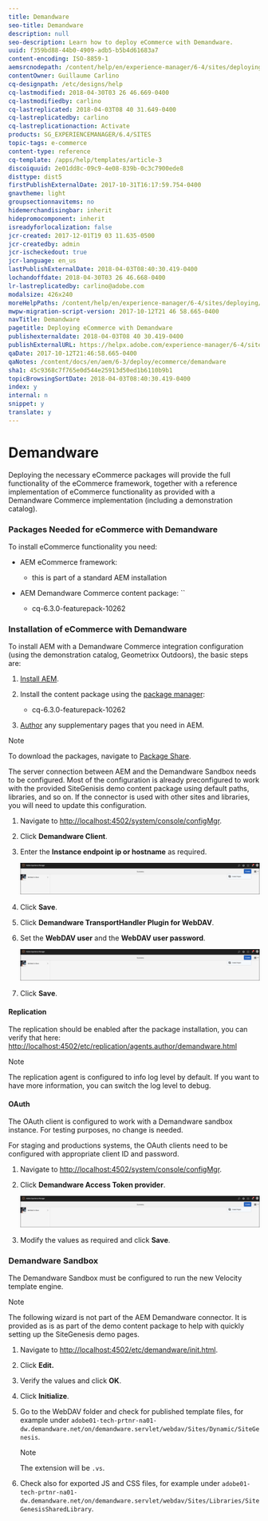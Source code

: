 ```yaml
---
title: Demandware
seo-title: Demandware
description: null
seo-description: Learn how to deploy eCommerce with Demandware.
uuid: f359bd88-44b0-4909-adb5-b5b4d61683a7
content-encoding: ISO-8859-1
aemsrcnodepath: /content/help/en/experience-manager/6-4/sites/deploying/using/demandware
contentOwner: Guillaume Carlino
cq-designpath: /etc/designs/help
cq-lastmodified: 2018-04-30T03 26 46.669-0400
cq-lastmodifiedby: carlino
cq-lastreplicated: 2018-04-03T08 40 31.649-0400
cq-lastreplicatedby: carlino
cq-lastreplicationaction: Activate
products: SG_EXPERIENCEMANAGER/6.4/SITES
topic-tags: e-commerce
content-type: reference
cq-template: /apps/help/templates/article-3
discoiquuid: 2e01dd8c-09c9-4e08-839b-0c3c7900ede8
disttype: dist5
firstPublishExternalDate: 2017-10-31T16:17:59.754-0400
gnavtheme: light
groupsectionnavitems: no
hidemerchandisingbar: inherit
hidepromocomponent: inherit
isreadyforlocalization: false
jcr-created: 2017-12-01T19 03 11.635-0500
jcr-createdby: admin
jcr-ischeckedout: true
jcr-language: en_us
lastPublishExternalDate: 2018-04-03T08:40:30.419-0400
lochandoffdate: 2018-04-30T03 26 46.668-0400
lr-lastreplicatedby: carlino@adobe.com
modalsize: 426x240
moreHelpPaths: /content/help/en/experience-manager/6-4/sites/deploying/morehelp/e-commerce;/content/help/en/experience-manager/6-4/sites/deploying/morehelp/e-commerce
mwpw-migration-script-version: 2017-10-12T21 46 58.665-0400
navTitle: Demandware
pagetitle: Deploying eCommerce with Demandware
publishexternaldate: 2018-04-03T08 40 30.419-0400
publishExternalURL: https://helpx.adobe.com/experience-manager/6-4/sites/deploying/using/demandware.html
qaDate: 2017-10-12T21:46:58.665-0400
qaNotes: /content/docs/en/aem/6-3/deploy/ecommerce/demandware
sha1: 45c9368c7f765e0d544e25913d50ed1b6110b9b1
topicBrowsingSortDate: 2018-04-03T08:40:30.419-0400
index: y
internal: n
snippet: y
translate: y
---
```


# Demandware

Deploying the necessary eCommerce packages will provide the full functionality of the eCommerce framework, together with a reference implementation of eCommerce functionality as provided with a Demandware Commerce implementation (including a demonstration catalog).

### Packages Needed for eCommerce with Demandware
To install eCommerce functionality you need:

* AEM eCommerce framework:

    * this is part of a standard AEM installation

* AEM Demandware Commerce content package: ``

    * cq-6.3.0-featurepack-10262

### Installation of eCommerce with Demandware
To install AEM with a Demandware Commerce integration configuration (using the demonstration catalog, Geometrixx Outdoors), the basic steps are:

1. [Install AEM](deploy.md).

1. Install the content package using the [package manager](/content/help/en/experience-manager/6-4/sites/administering/using/package-manager):

    * cq-6.3.0-featurepack-10262

1. [Author](/content/help/en/experience-manager/6-4/sites/authoring/using/page-authoring) any supplementary pages that you need in AEM.

>[!NOTE]
>
>To download the packages, navigate to [Package Share](/content/help/en/experience-manager/6-4/sites/administering/using/package-manager#PackageShare).

The server connection between AEM and the Demandware Sandbox needs to be configured. Most of the configuration is already preconfigured to work with the provided SiteGenisis demo content package using default paths, libraries, and so on. If the connector is used with other sites and libraries, you will need to update this configuration.

1. Navigate to [http://localhost:4502/system/console/configMgr](http://localhost:4502/system/console/configMgr).

1. Click **Demandware Client**.

1. Enter the **Instance endpoint ip or hostname** as required.

   ![](assets/chlimage_1.png)

1. Click **Save**.

1. Click **Demandware TransportHandler Plugin for WebDAV**.

1. Set the **WebDAV user** and the **WebDAV user password**.

   ![](assets/chlimage_1.png)

1. Click **Save**.

#### Replication
The replication should be enabled after the package installation, you can verify that here: [http://localhost:4502/etc/replication/agents.author/demandware.html](http://localhost:4502/etc/replication/agents.author/demandware.html)

>[!NOTE]
>
>The replication agent is configured to info log level by default. If you want to have more information, you can switch the log level to debug.

#### OAuth
The OAuth client is configured to work with a Demandware sandbox instance. For testing purposes, no change is needed.

For staging and productions systems, the OAuth clients need to be configured with appropriate client ID and password.

1. Navigate to [http://localhost:4502/system/console/configMgr](http://localhost:4502/system/console/configMgr).

1. Click **Demandware Access Token provider**.

   ![](assets/chlimage_1.png)

1. Modify the values as required and click **Save**.

### Demandware Sandbox
The Demandware Sandbox must be configured to run the new Velocity template engine.

>[!NOTE]
>
>The following wizard is not part of the AEM Demandware connector. It is provided as is as part of the demo content package to help with quickly setting up the SiteGenesis demo pages.

1. Navigate to [http://localhost:4502/etc/demandware/init.html](http://localhost:4502/etc/demandware/init.html).

1. Click **Edit.**

1. Verify the values and click **OK**.

1. Click **Initialize**.

1. Go to the WebDAV folder and check for published template files, for example under `adobe01-tech-prtnr-na01-dw.demandware.net/on/demandware.servlet/webdav/Sites/Dynamic/SiteGenesis`.

   >[!NOTE]
   >
   >The extension will be `.vs`.

1. Check also for exported JS and CSS files, for example under `adobe01-tech-prtnr-na01-dw.demandware.net/on/demandware.servlet/webdav/Sites/Libraries/SiteGenesisSharedLibrary`.


